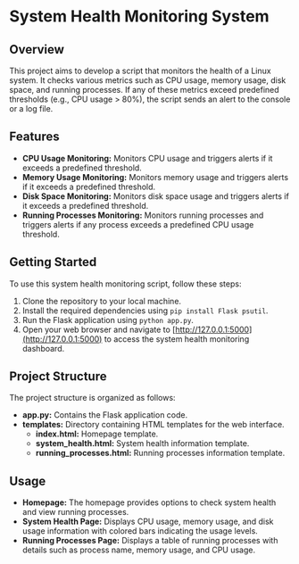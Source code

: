 # System Health Monitoring System

## Overview

This project aims to develop a script that monitors the health of a Linux system. It checks various metrics such as CPU usage, memory usage, disk space, and running processes. If any of these metrics exceed predefined thresholds (e.g., CPU usage > 80%), the script sends an alert to the console or a log file.

## Features

- **CPU Usage Monitoring:** Monitors CPU usage and triggers alerts if it exceeds a predefined threshold.
- **Memory Usage Monitoring:** Monitors memory usage and triggers alerts if it exceeds a predefined threshold.
- **Disk Space Monitoring:** Monitors disk space usage and triggers alerts if it exceeds a predefined threshold.
- **Running Processes Monitoring:** Monitors running processes and triggers alerts if any process exceeds a predefined CPU usage threshold.

## Getting Started

To use this system health monitoring script, follow these steps:

1. Clone the repository to your local machine.
2. Install the required dependencies using `pip install Flask psutil`.
3. Run the Flask application using `python app.py`.
4. Open your web browser and navigate to [http://127.0.0.1:5000](http://127.0.0.1:5000) to access the system health monitoring dashboard.

## Project Structure

The project structure is organized as follows:

- **app.py:** Contains the Flask application code.
- **templates:** Directory containing HTML templates for the web interface.
  - **index.html:** Homepage template.
  - **system_health.html:** System health information template.
  - **running_processes.html:** Running processes information template.

## Usage

- **Homepage:** The homepage provides options to check system health and view running processes.
- **System Health Page:** Displays CPU usage, memory usage, and disk usage information with colored bars indicating the usage levels.
- **Running Processes Page:** Displays a table of running processes with details such as process name, memory usage, and CPU usage.
